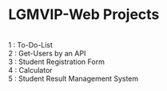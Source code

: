 # LGMVIP-Web Projects
\
1 : To-Do-List\
2 : Get-Users by an API\
3 : Student Registration Form\
4 : Calculator\
5 : Student Result Management System

